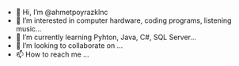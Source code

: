 - 👋 Hi, I’m @ahmetpoyrazklnc
- 👀 I’m interested in computer hardware, coding programs, listening music...
- 🌱 I’m currently learning Pyhton, Java, C#, SQL Server...
- 💞️ I’m looking to collaborate on ...
- 📫 How to reach me ...

<!---
ahmetpoyrazklnc/ahmetpoyrazklnc is a ✨ special ✨ repository because its `README.md` (this file) appears on your GitHub profile.
You can click the Preview link to take a look at your changes.
--->
